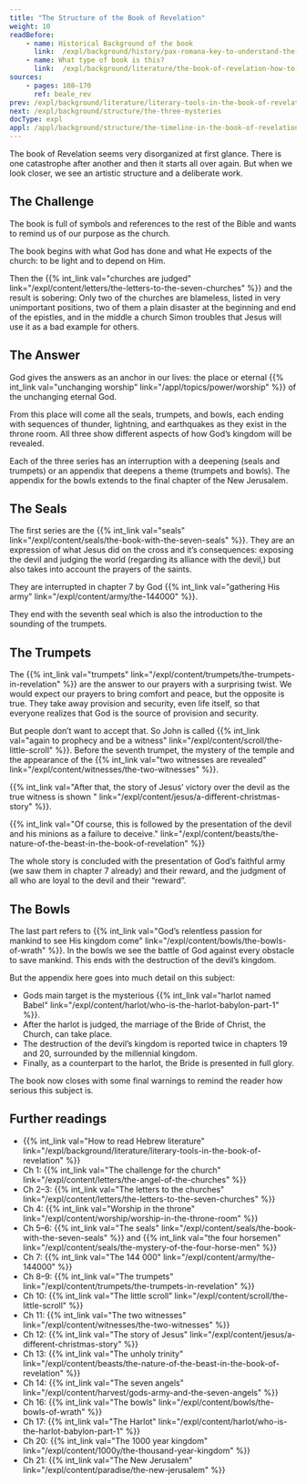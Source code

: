 ```yaml
---
title: "The Structure of the Book of Revelation"
weight: 10
readBefore:
    - name: Historical Background of the book
      link:  /expl/background/history/pax-romana-key-to-understand-the-book-of-revelation
    - name: What type of book is this?
      link:  /expl/background/literature/the-book-of-revelation-how-to-read-it
sources:
    - pages: 108–170
      ref: beale_rev
prev: /expl/background/literature/literary-tools-in-the-book-of-revelation
next: /expl/background/structure/the-three-mysteries
docType: expl
appl: /appl/background/structure/the-timeline-in-the-book-of-revelation
---
```


The book of Revelation seems very disorganized at first glance. There is one catastrophe after another and then it starts all over again. But when we look closer, we see an artistic structure and a deliberate work.

## The Challenge

<a name="8179"></a>
The book is full of symbols and references to the rest of the Bible and wants to remind us of our purpose as the church.

The book begins with what God has done and what He expects of the church: to be light and to depend on Him.

Then the {{% int_link val="churches are judged" link="/expl/content/letters/the-letters-to-the-seven-churches" %}} and the result is sobering: Only two of the churches are blameless, listed in very unimportant positions, two of them a plain disaster at the beginning and end of the epistles, and in the middle a church Simon troubles that Jesus will use it as a bad example for others.

## The Answer

<a name="b85e"></a>
God gives the answers as an anchor in our lives: the place or eternal {{% int_link val="unchanging worship" link="/appl/topics/power/worship" %}} of the unchanging eternal God.

From this place will come all the seals, trumpets, and bowls, each ending with sequences of thunder, lightning, and earthquakes as they exist in the throne room. All three show different aspects of how God’s kingdom will be revealed.

Each of the three series has an interruption with a deepening (seals and trumpets) or an appendix that deepens a theme (trumpets and bowls). The appendix for the bowls extends to the final chapter of the New Jerusalem.

## The Seals

<a name="8ec8"></a>
The first series are the {{% int_link val="seals" link="/expl/content/seals/the-book-with-the-seven-seals" %}}. They are an expression of what Jesus did on the cross and it’s consequences: exposing the devil and judging the world (regarding its alliance with the devil,) but also takes into account the prayers of the saints.

They are interrupted in chapter 7 by God {{% int_link val="gathering His army" link="/expl/content/army/the-144000" %}}.

They end with the seventh seal which is also the introduction to the sounding of the trumpets.

## The Trumpets

<a name="c56a"></a>
The {{% int_link val="trumpets" link="/expl/content/trumpets/the-trumpets-in-revelation" %}} are the answer to our prayers with a surprising twist. We would expect our prayers to bring comfort and peace, but the opposite is true. They take away provision and security, even life itself, so that everyone realizes that God is the source of provision and security.

But people don’t want to accept that. So John is called {{% int_link val="again to prophecy and be a witness" link="/expl/content/scroll/the-little-scroll" %}}. Before the seventh trumpet, the mystery of the temple and the appearance of the {{% int_link val="two witnesses are revealed" link="/expl/content/witnesses/the-two-witnesses" %}}.

{{% int_link val="After that, the story of Jesus’ victory over the devil as the true witness is shown " link="/expl/content/jesus/a-different-christmas-story" %}}.

{{% int_link val="Of course, this is followed by the presentation of the devil and his minions as a failure to deceive." link="/expl/content/beasts/the-nature-of-the-beast-in-the-book-of-revelation" %}}

The whole story is concluded with the presentation of God’s faithful army (we saw them in chapter 7 already) and their reward, and the judgment of all who are loyal to the devil and their “reward”.

## The Bowls

<a name="d15a"></a>
The last part refers to {{% int_link val="God’s relentless passion for mankind to see His kingdom come" link="/expl/content/bowls/the-bowls-of-wrath" %}}. In the bowls we see the battle of God against every obstacle to save mankind. This ends with the destruction of the devil’s kingdom.

But the appendix here goes into much detail on this subject:

- Gods main target is the mysterious {{% int_link val="harlot named Babel" link="/expl/content/harlot/who-is-the-harlot-babylon-part-1" %}}.
- After the harlot is judged, the marriage of the Bride of Christ, the Church, can take place.
- The destruction of the devil’s kingdom is reported twice in chapters 19 and 20, surrounded by the millennial kingdom.
- Finally, as a counterpart to the harlot, the Bride is presented in full glory.

The book now closes with some final warnings to remind the reader how serious this subject is.

## Further readings

<a name="a799"></a>
- {{% int_link val="How to read Hebrew literature" link="/expl/background/literature/literary-tools-in-the-book-of-revelation" %}}
- Ch 1: {{% int_link val="The challenge for the church" link="/expl/content/letters/the-angel-of-the-churches" %}}
- Ch 2–3: {{% int_link val="The letters to the churches" link="/expl/content/letters/the-letters-to-the-seven-churches" %}}
- Ch 4: {{% int_link val="Worship in the throne" link="/expl/content/worship/worship-in-the-throne-room" %}}
- Ch 5–6: {{% int_link val="The seals" link="/expl/content/seals/the-book-with-the-seven-seals" %}} and {{% int_link val="the four horsemen" link="/expl/content/seals/the-mystery-of-the-four-horse-men" %}}
- Ch 7: {{% int_link val="The 144 000" link="/expl/content/army/the-144000" %}}
- Ch 8–9: {{% int_link val="The trumpets" link="/expl/content/trumpets/the-trumpets-in-revelation" %}}
- Ch 10: {{% int_link val="The little scroll" link="/expl/content/scroll/the-little-scroll" %}}
- Ch 11: {{% int_link val="The two witnesses" link="/expl/content/witnesses/the-two-witnesses" %}}
- Ch 12: {{% int_link val="The story of Jesus" link="/expl/content/jesus/a-different-christmas-story" %}}
- Ch 13: {{% int_link val="The unholy trinity" link="/expl/content/beasts/the-nature-of-the-beast-in-the-book-of-revelation" %}}
- Ch 14: {{% int_link val="The seven angels" link="/expl/content/harvest/gods-army-and-the-seven-angels" %}}
- Ch 16: {{% int_link val="The bowls" link="/expl/content/bowls/the-bowls-of-wrath" %}}
- Ch 17: {{% int_link val="The Harlot" link="/expl/content/harlot/who-is-the-harlot-babylon-part-1" %}}
- Ch 20: {{% int_link val="The 1000 year kingdom" link="/expl/content/1000y/the-thousand-year-kingdom" %}}
- Ch 21: {{% int_link val="The New Jerusalem" link="/expl/content/paradise/the-new-jerusalem" %}}
